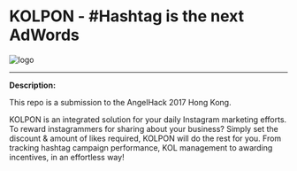 KOLPON - #Hashtag is the next AdWords
===================
![logo](https://cloud.githubusercontent.com/assets/1809268/15931032/2792427e-2e56-11e6-831e-ffab238cc4a2.png)

----

**Description:**

This repo is a submission to the AngelHack 2017 Hong Kong.

KOLPON is an integrated solution for your daily Instagram marketing efforts. To reward instagrammers for sharing about your business? Simply set the discount & amount of likes required, KOLPON will do the rest for you. From tracking hashtag campaign performance, KOL management to awarding incentives, in an effortless way!

